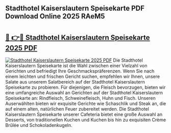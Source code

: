 ## Stadthotel Kaiserslautern Speisekarte PDF Download Online 2025 RAeM5

# <h2><a href="http://gcaze9i.nevu.top/?p=Stadthotel+Kaiserslautern+Speisekarte">🔗 👉🔴 Stadthotel Kaiserslautern Speisekarte 2025 PDF</a></h2>

[![Stadthotel Kaiserslautern Speisekarte 2025 PDF](https://i.imgur.com/dBaPXMq.png)](http://gcaze9i.nevu.top/?p=Stadthotel+Kaiserslautern+Speisekarte)
Die Stadthotel Kaiserslautern Speisekarte ist die Wahl zwischen einer Vielzahl von Gerichten und befriedigt Ihre Geschmackspräferenzen. Wenn Sie nach einem leichten und frischen Gericht suchen, empfehlen wir Ihnen, unsere Salate aus unserem Salatbereich auf der Stadthotel Kaiserslautern Speisekarte zu probieren. Für diejenigen, die Fleisch bevorzugen, bieten wir eine umfangreiche Auswahl an Gerichten auf der Stadthotel Kaiserslautern Speisekarte an: Rindfleisch, Schweinefleisch, Huhn und Fisch. Unseren Auserwählten bieten wir exquisite Gerichte wie Schaschlik und Steak an, die auf einem alten, natürlichen Feuer zubereitet werden. Die Stadthotel Kaiserslautern Speisekarte unserer Cafeteria bietet eine große Auswahl an Desserts, von traditionellen Kuchen und Kuchen bis hin zu exquisiten Crème Brûlée und Schokoladenkugeln.
